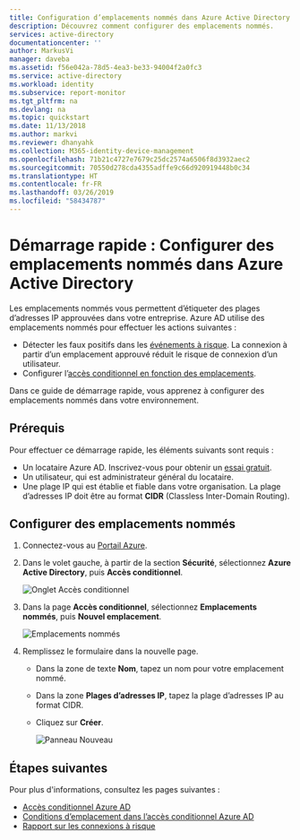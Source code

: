 ```yaml
---
title: Configuration d’emplacements nommés dans Azure Active Directory | Microsoft Docs
description: Découvrez comment configurer des emplacements nommés.
services: active-directory
documentationcenter: ''
author: MarkusVi
manager: daveba
ms.assetid: f56e042a-78d5-4ea3-be33-94004f2a0fc3
ms.service: active-directory
ms.workload: identity
ms.subservice: report-monitor
ms.tgt_pltfrm: na
ms.devlang: na
ms.topic: quickstart
ms.date: 11/13/2018
ms.author: markvi
ms.reviewer: dhanyahk
ms.collection: M365-identity-device-management
ms.openlocfilehash: 71b21c4727e7679c25dc2574a6506f8d3932aec2
ms.sourcegitcommit: 70550d278cda4355adffe9c66d920919448b0c34
ms.translationtype: HT
ms.contentlocale: fr-FR
ms.lasthandoff: 03/26/2019
ms.locfileid: "58434787"
---
```

# <a name="quickstart-configure-named-locations-in-azure-active-directory"></a>Démarrage rapide : Configurer des emplacements nommés dans Azure Active Directory

Les emplacements nommés vous permettent d’étiqueter des plages d’adresses IP approuvées dans votre entreprise. Azure AD utilise des emplacements nommés pour effectuer les actions suivantes :
- Détecter les faux positifs dans les [événements à risque](concept-risk-events.md). La connexion à partir d’un emplacement approuvé réduit le risque de connexion d’un utilisateur.   
- Configurer l’[accès conditionnel en fonction des emplacements](../conditional-access/location-condition.md).

Dans ce guide de démarrage rapide, vous apprenez à configurer des emplacements nommés dans votre environnement.

## <a name="prerequisites"></a>Prérequis

Pour effectuer ce démarrage rapide, les éléments suivants sont requis :

* Un locataire Azure AD. Inscrivez-vous pour obtenir un [essai gratuit](https://azure.microsoft.com/trial/get-started-active-directory/). 
* Un utilisateur, qui est administrateur général du locataire.
* Une plage IP qui est établie et fiable dans votre organisation. La plage d’adresses IP doit être au format **CIDR** (Classless Inter-Domain Routing).

## <a name="configure-named-locations"></a>Configurer des emplacements nommés

1. Connectez-vous au [Portail Azure](https://portal.azure.com).

2. Dans le volet gauche, à partir de la section **Sécurité**, sélectionnez **Azure Active Directory**, puis **Accès conditionnel**.

    ![Onglet Accès conditionnel](./media/quickstart-configure-named-locations/entrypoint.png)

3. Dans la page **Accès conditionnel**, sélectionnez **Emplacements nommés**, puis **Nouvel emplacement**.

    ![Emplacements nommés](./media/quickstart-configure-named-locations/namedlocation.png)

6. Remplissez le formulaire dans la nouvelle page. 

   * Dans la zone de texte **Nom**, tapez un nom pour votre emplacement nommé.
   * Dans la zone **Plages d’adresses IP**, tapez la plage d’adresses IP au format CIDR.  
   * Cliquez sur **Créer**.
    
     ![Panneau Nouveau](./media/quickstart-configure-named-locations/61.png)

## <a name="next-steps"></a>Étapes suivantes

Pour plus d'informations, consultez les pages suivantes :

- [Accès conditionnel Azure AD](../active-directory-conditional-access-azure-portal.md)
- [Conditions d’emplacement dans l’accès conditionnel Azure AD](../conditional-access/location-condition.md)
- [Rapport sur les connexions à risque](concept-risky-sign-ins.md)  
